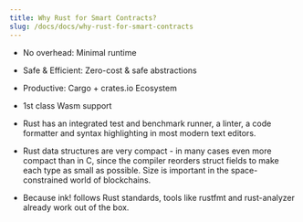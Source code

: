 ```yaml
---
title: Why Rust for Smart Contracts?
slug: /docs/docs/why-rust-for-smart-contracts
---
```

* No overhead: Minimal runtime

* Safe & Efficient: Zero-cost & safe abstractions

* Productive: Cargo + crates.io Ecosystem

* 1st class Wasm support

* Rust has an integrated test and benchmark runner, a linter, a code formatter and syntax highlighting
in most modern text editors.

* Rust data structures are very compact - in many cases even more compact than in C,
since the compiler reorders struct fields to make each type as small as possible.
Size is important in the space-constrained world of blockchains.

* Because ink! follows Rust standards, tools like rustfmt and rust-analyzer already work out of the box.
